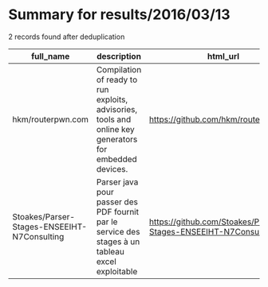 
# Summary for results/2016/03/13
    
2 records found after deduplication

| full_name | description | html_url | matched_list | matched_count | pushed_at | size | stargazers_count | language | forks_count |
|---------------------------------------------|---------------------------------------------------------------------------------------------------------|----------------------------------------------------------------|----------------|-----------------|---------------------------|--------|--------------------|------------|---------------|
| hkm/routerpwn.com | Compilation of ready to run exploits, advisories, tools and online key generators for embedded devices. | https://github.com/hkm/routerpwn.com | ['exploit'] | 1 | 2016-03-13 01:27:50+00:00 | 2833 | 127 | HTML | 49 |
| Stoakes/Parser-Stages-ENSEEIHT-N7Consulting | Parser java pour passer des PDF fournit par le service des stages à un tableau excel exploitable | https://github.com/Stoakes/Parser-Stages-ENSEEIHT-N7Consulting | ['exploit'] | 1 | 2016-03-13 10:39:54+00:00 | 2100 | 0 | Java | 1 |
